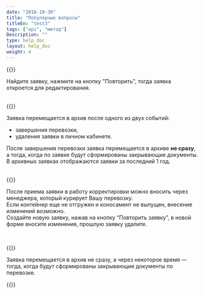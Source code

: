 ```yaml
---
date: "2018-10-30"
title: "Популярные вопросы"
titleEn: "test3"
tags: ["api", "метод"]
Description: ""
type: help_doc
layout: help_doc
weight: 4
---
```





{{<alert icon="question-circle" color="alert7-light" text="Как восстановить отмененную заявку?" close="false">}} 

Найдите заявку, нажмите на кнопку "Повторить", тогда заявка откроется для редактирования.

 
<br/>
{{<alert icon="question-circle" color="alert7-light" text="Когда заявка перемещается в архив?" close="false">}} 

Заявка перемещается в архив после одного из двух событий:

* завершения перевозки,
* удаления заявки в личном кабинете.

После завершения перевозки заявка перемещается в архиве **не сразу**, а тогда, когда по заявке будут сформированы закрывающие документы.  <br/>
В архивных заявках отображаются заявки за последний 1 год.

<br/>
{{<alert icon="question-circle" color="alert7-light" text="Как скорректировать заявку?" close="false">}} 

После приема заявки в работу корректировки можно вносить через менеджера, который курирует Вашу перевозку. <br/>
Если контейнер еще не отгружен и коносамент не выпущен, внесение изменений возможно. <br/> Создайте новую заявку, нажав на кнопку “Повторить заявку”, в новой форме вносите изменения, прошлую заявку удалите.

<br/>

{{<alert icon="question-circle" color="alert7-light" text="Почему у выполненных заявок указан статус Заявка в процессе выполнения?" close="false">}} 

Заявка перемещается в архив не сразу, а через некоторое время — тогда, когда будут сформированы закрывающие документы по перевозке.

{{<isHelpful>}}

